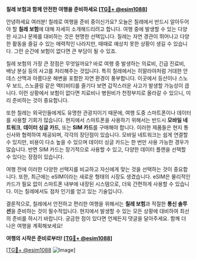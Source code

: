 **칠레 보험과 함께 안전한 여행을 준비하세요 [[TG💪+ @esim1088](https://t.me/s/esim1088)]**

안녕하세요 여러분! 칠레로 여행을 준비 중이신가요? 오늘은 칠레에서 반드시 알아두어야 할 **칠레 보험**에 대해 자세히 소개해드리려고 합니다. 여행 중에 발생할 수 있는 다양한 사고나 문제를 대비하는 것은 현명한 선택입니다. 칠레는 자연 경관이 뛰어나고 다양한 활동을 즐길 수 있는 매력적인 나라지만, 때때로 예상치 못한 상황이 생길 수 있습니다. 그런 순간에 보험이 없다면 큰 부담이 될 수 있죠.

칠레 보험의 가장 큰 장점은 무엇일까요? 바로 여행 중 발생하는 의료비, 긴급 진료비, 배낭 분실 등의 사고를 처리해주는 것입니다. 특히 칠레에서는 히말라야처럼 거대한 안데스 산맥과 아름다운 해변을 포함한 자연 환경이 풍부합니다. 이곳에서 등산이나 스노우 보드, 스노클링 같은 액티비티를 즐기다 보면 갑작스러운 사고가 발생할 가능성이 큽니다. 이런 상황에서 보험이 없다면 치료비나 병원비가 천정부지로 올라갈 수 있으니, 미리 준비하는 것이 중요합니다.

또한 칠레는 외국인들에게도 유명한 관광지이기 때문에, 여행 도중 스마트폰이나 데이터를 사용할 기회가 많습니다. 현지에서 스마트폰을 사용하기 위해서는 반드시 **모바일 네트워크**, **데이터 싱글 카드**, 또는 **SIM 카드**를 구매해야 합니다. 이러한 제품들은 현지 통신사와 협력하여 제공되며, 각각의 장단점이 있습니다. 모바일 네트워크는 쉽게 연결할 수 있지만, 비용이 다소 높을 수 있으며 데이터 싱글 카드는 한 번만 사용 가능한 경우가 많습니다. 반면 SIM 카드는 장기적으로 사용할 수 있고, 다양한 데이터 플랜을 선택할 수 있다는 장점이 있습니다.

여행 전에 이러한 다양한 선택지를 비교하고 자신에게 맞는 것을 선택하는 것이 중요합니다. 또한, 최근에는 eSIM이라는 새로운 형태의 시장도 생겼습니다. eSIM은 물리적인 카드가 필요 없이 스마트폰 내부에 내장된 시스템으로, 더욱 간편하게 사용할 수 있습니다. 이는 칠레에서도 점차 인기를 얻고 있는 기술입니다.

결론적으로, 칠레에서 안전하고 편리한 여행을 위해서는 **칠레 보험**과 적절한 **통신 솔루션**을 준비하는 것이 필수적입니다. 현지에서 발생할 수 있는 모든 상황에 대비하여 최선의 준비를 하시기 바랍니다. 궁금한 점이 있다면 언제든지 댓글을 달아주세요. 함께 더 나은 여행을 계획해보세요!

**여행의 시작은 준비로부터! [[TG💪+ @esim1088](https://t.me/s/esim1088)]**

[[TG💪+ @esim1088](https://t.me/s/esim1088) ![Image](https://i.postimg.cc/Y0z9fWf4/image.png)]